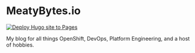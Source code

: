 # MeatyBytes.io

[![Deploy Hugo site to Pages](https://github.com/miethe/meatybytes/actions/workflows/hugo.yml/badge.svg?branch=main)](https://github.com/miethe/meatybytes/actions/workflows/hugo.yml)

My blog for all things OpenShift, DevOps, Platform Engineering, and a host of hobbies.
